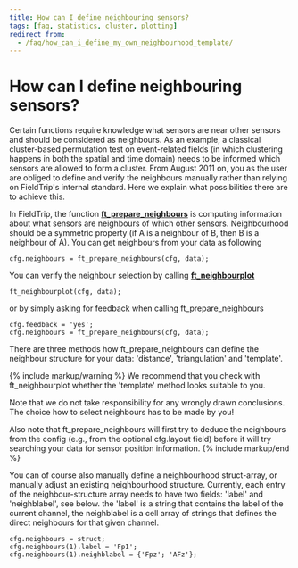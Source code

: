 ```yaml
---
title: How can I define neighbouring sensors?
tags: [faq, statistics, cluster, plotting]
redirect_from:
  - /faq/how_can_i_define_my_own_neighbourhood_template/
---
```


# How can I define neighbouring sensors?

Certain functions require knowledge what sensors are near other sensors and should be considered as neighbours. As an example, a classical cluster-based permutation test on event-related fields (in which clustering happens in both the spatial and time domain) needs to be informed which sensors are allowed to form a cluster. From August 2011 on, you as the user are obliged to define and verify the neighbours manually rather than relying on FieldTrip's internal standard. Here we explain what possibilities there are to achieve this.

In FieldTrip, the function **[ft_prepare_neighbours](https://github.com/fieldtrip/fieldtrip/blob/release/ft_prepare_neighbours.m)** is computing information about what sensors are neighbours of which other sensors. Neighbourhood should be a symmetric property (if A is a neighbour of B, then B is a neighbour of A). You can get neighbours from your data as following

    cfg.neighbours = ft_prepare_neighbours(cfg, data);

You can verify the neighbour selection by calling **[ft_neighbourplot](https://github.com/fieldtrip/fieldtrip/blob/release/ft_neighbourplot.m)**

    ft_neighbourplot(cfg, data);

or by simply asking for feedback when calling ft_prepare_neighbours

    cfg.feedback = 'yes';
    cfg.neighbours = ft_prepare_neighbours(cfg, data);

There are three methods how ft_prepare_neighbours can define the neighbour structure for your data: 'distance', 'triangulation' and 'template'.

{% include markup/warning %}
We recommend that you check with ft_neighbourplot whether the 'template' method looks suitable to you.

Note that we do not take responsibility for any wrongly drawn conclusions. The choice how to select neighbours has to be made by you!

Also note that ft_prepare_neighbours will first try to deduce the neighbours from the config (e.g., from the optional cfg.layout field) before it will try searching your data for sensor position information.
{% include markup/end %}

You can of course also manually define a neighbourhood struct-array, or manually adjust an existing neighbourhood structure. Currently, each entry of the neighbour-structure array needs to have two fields: 'label' and 'neighblabel', see below. the 'label' is a string that contains the label of the current channel, the neighblabel is a cell array of strings that defines the direct neighbours for that given channel.

    cfg.neighbours = struct;
    cfg.neighbours(1).label = 'Fp1';
    cfg.neighbours(1).neighblabel = {'Fpz'; 'AFz'};
